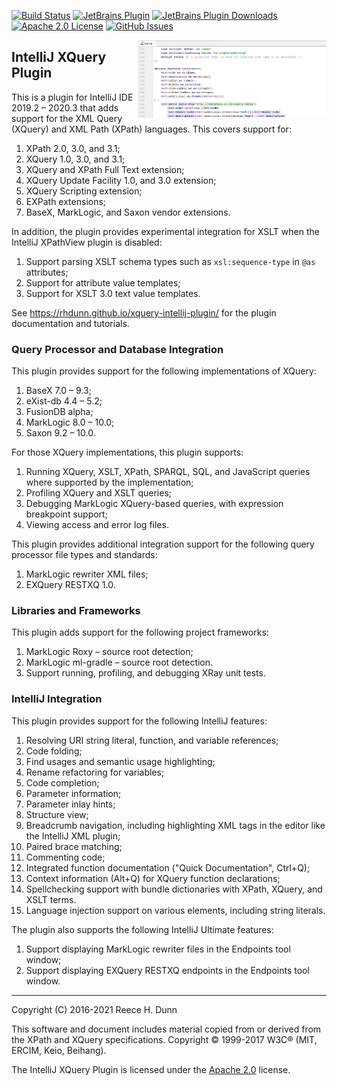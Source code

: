 [![Build Status](https://github.com/rhdunn/xquery-intellij-plugin/workflows/check/badge.svg)](https://github.com/rhdunn/xquery-intellij-plugin/actions)
[![JetBrains Plugin](https://img.shields.io/jetbrains/plugin/v/8612-xquery-intellij-plugin.svg)](https://plugins.jetbrains.com/plugin/8612-xquery-intellij-plugin)
[![JetBrains Plugin Downloads](https://img.shields.io/jetbrains/plugin/d/8612-xquery-intellij-plugin.svg)](https://plugins.jetbrains.com/plugin/8612-xquery-intellij-plugin)
[![Apache 2.0 License](https://img.shields.io/badge/license-Apache%202-blue.svg)](LICENSE)
[![GitHub Issues](https://img.shields.io/github/issues/rhdunn/xquery-intellij-plugin.svg)](https://github.com/rhdunn/xquery-intellij-plugin/issues)

<img src="images/xquery-intellij-plugin.png" alt="Syntax Highlighting" width="60%" align="right"/>

## IntelliJ XQuery Plugin

This is a plugin for IntelliJ IDE 2019.2 &ndash; 2020.3 that adds support
for the XML Query (XQuery) and XML Path (XPath) languages. This covers
support for:
1.  XPath 2.0, 3.0, and 3.1;
1.  XQuery 1.0, 3.0, and 3.1;
1.  XQuery and XPath Full Text extension;
1.  XQuery Update Facility 1.0, and 3.0 extension;
1.  XQuery Scripting extension;
1.  EXPath extensions;
1.  BaseX, MarkLogic, and Saxon vendor extensions.

In addition, the plugin provides experimental integration for XSLT
when the IntelliJ XPathView plugin is disabled:
1. Support parsing XSLT schema types such as `xsl:sequence-type` in `@as`
   attributes;
1. Support for attribute value templates;
1. Support for XSLT 3.0 text value templates.

See https://rhdunn.github.io/xquery-intellij-plugin/ for the plugin documentation
and tutorials.

### Query Processor and Database Integration

This plugin provides support for the following implementations of XQuery:
1.  BaseX 7.0 &ndash; 9.3;
1.  eXist-db 4.4 &ndash; 5.2;
1.  FusionDB alpha;
1.  MarkLogic 8.0 &ndash; 10.0;
1.  Saxon 9.2 &ndash; 10.0.

For those XQuery implementations, this plugin supports:
1.  Running XQuery, XSLT, XPath, SPARQL, SQL, and JavaScript queries where
    supported by the implementation;
1.  Profiling XQuery and XSLT queries;
1.  Debugging MarkLogic XQuery-based queries, with expression breakpoint
    support;
1.  Viewing access and error log files.

This plugin provides additional integration support for the following query
processor file types and standards:
1.  MarkLogic rewriter XML files;
1.  EXQuery RESTXQ 1.0.

### Libraries and Frameworks

This plugin adds support for the following project frameworks:
1.  MarkLogic Roxy &ndash; source root detection;
1.  MarkLogic ml-gradle &ndash; source root detection.
1.  Support running, profiling, and debugging XRay unit tests.

### IntelliJ Integration

This plugin provides support for the following IntelliJ features:
1.  Resolving URI string literal, function, and variable references;
1.  Code folding;
1.  Find usages and semantic usage highlighting;
1.  Rename refactoring for variables;
1.  Code completion;
1.  Parameter information;
1.  Parameter inlay hints;
1.  Structure view;
1.  Breadcrumb navigation, including highlighting XML tags in the editor like
    the IntelliJ XML plugin;
1.  Paired brace matching;
1.  Commenting code;
1.  Integrated function documentation ("Quick Documentation", Ctrl+Q);
1.  Context information (Alt+Q) for XQuery function declarations;
1.  Spellchecking support with bundle dictionaries with XPath, XQuery, and XSLT
    terms.
1.  Language injection support on various elements, including string literals.

The plugin also supports the following IntelliJ Ultimate features:
1.  Support displaying MarkLogic rewriter files in the Endpoints tool window;
1.  Support displaying EXQuery RESTXQ endpoints in the Endpoints tool window.

-----

Copyright (C) 2016-2021 Reece H. Dunn

This software and document includes material copied from or derived from the
XPath and XQuery specifications. Copyright © 1999-2017 W3C® (MIT, ERCIM, Keio,
Beihang).

The IntelliJ XQuery Plugin is licensed under the [Apache 2.0](LICENSE) license.
